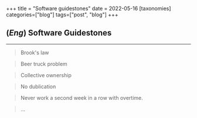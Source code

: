 +++
title = "Software guidestones"
date = 2022-05-16
[taxonomies]
categories=["blog"]
tags=["post", "blog"]
+++

## (*Eng*) Software Guidestones
---
> Brook's law

> Beer truck problem

> Collective ownership

> No dublication

> Never work a second week in a row with overtime.

> ...